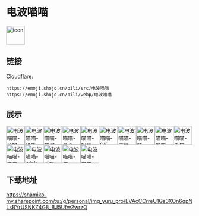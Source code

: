 # 电波喵喵
<img src="https://emoji.shojo.cn/bili/src/电波喵喵/icon.png" width="50" height="50" alt="icon">

## 链接
Cloudflare:
```
https://emoji.shojo.cn/bili/src/电波喵喵
https://emoji.shojo.cn/bili/webp/电波喵喵
```
## 展示
<img src="https://emoji.shojo.cn/bili/src/电波喵喵/电波喵喵-投降.png" width="50" height="50" alt="电波喵喵-投降"><img src="https://emoji.shojo.cn/bili/src/电波喵喵/电波喵喵-投币.png" width="50" height="50" alt="电波喵喵-投币"><img src="https://emoji.shojo.cn/bili/src/电波喵喵/电波喵喵-芜湖.png" width="50" height="50" alt="电波喵喵-芜湖"><img src="https://emoji.shojo.cn/bili/src/电波喵喵/电波喵喵-救命.png" width="50" height="50" alt="电波喵喵-救命"><img src="https://emoji.shojo.cn/bili/src/电波喵喵/电波喵喵-附议.png" width="50" height="50" alt="电波喵喵-附议"><img src="https://emoji.shojo.cn/bili/src/电波喵喵/电波喵喵-OK.png" width="50" height="50" alt="电波喵喵-OK"><img src="https://emoji.shojo.cn/bili/src/电波喵喵/电波喵喵-喜欢.png" width="50" height="50" alt="电波喵喵-喜欢"><img src="https://emoji.shojo.cn/bili/src/电波喵喵/电波喵喵-赞.png" width="50" height="50" alt="电波喵喵-赞"><img src="https://emoji.shojo.cn/bili/src/电波喵喵/电波喵喵-哭哭.png" width="50" height="50" alt="电波喵喵-哭哭"><img src="https://emoji.shojo.cn/bili/src/电波喵喵/电波喵喵-委屈.png" width="50" height="50" alt="电波喵喵-委屈"><img src="https://emoji.shojo.cn/bili/src/电波喵喵/电波喵喵-亲亲.png" width="50" height="50" alt="电波喵喵-亲亲"><img src="https://emoji.shojo.cn/bili/src/电波喵喵/电波喵喵-wink.png" width="50" height="50" alt="电波喵喵-wink"><img src="https://emoji.shojo.cn/bili/src/电波喵喵/电波喵喵-乖巧.png" width="50" height="50" alt="电波喵喵-乖巧"><img src="https://emoji.shojo.cn/bili/src/电波喵喵/电波喵喵-气.png" width="50" height="50" alt="电波喵喵-气"><img src="https://emoji.shojo.cn/bili/src/电波喵喵/电波喵喵-害羞.png" width="50" height="50" alt="电波喵喵-害羞">

## 下载地址

https://shamiko-my.sharepoint.com/:u:/g/personal/img_yuru_pro/EVAcCCrreU1Gs3XOn6qpNLsBYrUSNKZ4G8_BJ5Ufw2wrzQ
